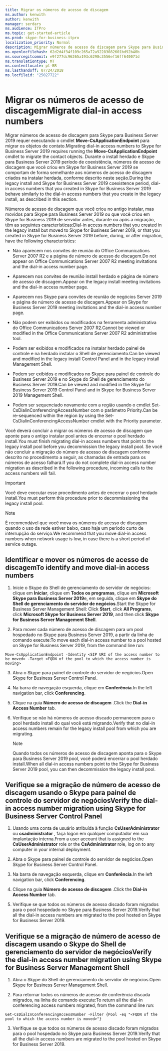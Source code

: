```yaml
---
title: Migrar os números de acesso de discagem
ms.author: kenwith
author: kenwith
manager: serdars
ms.audience: ITPro
ms.topic: get-started-article
ms.prod: skype-for-business-itpro
localization_priority: Normal
description: Migrar números de acesso de discagem para Skype para Business Server 2019 requer executando o cmdlet Move-CsApplicationEndpoint para migrar os objetos de contato. Durante o install herdado e Skype para Business Server 2019 período de coexistência, números de acesso de discagem que você criou em Skype for Business Server 2019 se comportam de forma semelhante aos números de acesso de discagem criados na instalar herdada, conforme descrito neste seção.
ms.openlocfilehash: 62d2d4f34f109c265a72a92283082601bd92b40b
ms.sourcegitcommit: e9f277dc96265a193c6298c3556ef16ff640071d
ms.translationtype: MT
ms.contentlocale: pt-BR
ms.lasthandoff: 07/24/2018
ms.locfileid: "25027722"
---
```

# <a name="migrate-dial-in-access-numbers"></a><span data-ttu-id="e9f80-104">Migrar os números de acesso de discagem</span><span class="sxs-lookup"><span data-stu-id="e9f80-104">Migrate dial-in access numbers</span></span>

<span data-ttu-id="e9f80-105">Migrar números de acesso de discagem para Skype para Business Server 2019 requer executando o cmdlet **Move-CsApplicationEndpoint** para migrar os objetos de contato.</span><span class="sxs-lookup"><span data-stu-id="e9f80-105">Migrating dial-in access numbers to Skype for Business Server 2019 requires running the **Move-CsApplicationEndpoint** cmdlet to migrate the contact objects.</span></span> <span data-ttu-id="e9f80-106">Durante o install herdado e Skype para Business Server 2019 período de coexistência, números de acesso de discagem que você criou em Skype for Business Server 2019 se comportam de forma semelhante aos números de acesso de discagem criados na instalar herdada, conforme descrito neste seção.</span><span class="sxs-lookup"><span data-stu-id="e9f80-106">During the legacy install and Skype for Business Server 2019 coexistence period, dial-in access numbers that you created in Skype for Business Server 2019 behave similarly to the dial-in access numbers that you create in the legacy install, as described in this section.</span></span> 
  
<span data-ttu-id="e9f80-107">Números de acesso de discagem que você criou no antigo instalar, mas movidos para Skype para Business Server 2019 ou que você criou em Skype for Business 2019 de servidor antes, durante ou após a migração, têm as seguintes características:</span><span class="sxs-lookup"><span data-stu-id="e9f80-107">Dial-in access numbers that you created in the legacy install but moved to Skype for Business Server 2019, or that you created in Skype for Business Server 2019 before, during, or after migration, have the following characteristics:</span></span>
  
- <span data-ttu-id="e9f80-108">Não aparecem nos convites de reunião do Office Communications Server 2007 R2 e a página de número de acesso de discagem.</span><span class="sxs-lookup"><span data-stu-id="e9f80-108">Do not appear on Office Communications Server 2007 R2 meeting invitations and the dial-in access number page.</span></span>
    
- <span data-ttu-id="e9f80-109">Aparecem nos convites de reunião install herdado e página de número de acesso de discagem.</span><span class="sxs-lookup"><span data-stu-id="e9f80-109">Appear on the legacy install meeting invitations and the dial-in access number page.</span></span>
    
- <span data-ttu-id="e9f80-110">Aparecem nos Skype para convites de reunião de negócios Server 2019 e página de número de acesso de discagem.</span><span class="sxs-lookup"><span data-stu-id="e9f80-110">Appear on Skype for Business Server 2019 meeting invitations and the dial-in access number page.</span></span>
    
- <span data-ttu-id="e9f80-111">Não podem ser exibidos ou modificados na ferramenta administrativa do Office Communications Server 2007 R2.</span><span class="sxs-lookup"><span data-stu-id="e9f80-111">Cannot be viewed or modified in the Office Communications Server 2007 R2 administrative tool.</span></span>
    
- <span data-ttu-id="e9f80-112">Podem ser exibidos e modificados na instalar herdado painel de controle e na herdado instalar o Shell de gerenciamento.</span><span class="sxs-lookup"><span data-stu-id="e9f80-112">Can be viewed and modified in the legacy install Control Panel and in the legacy install Management Shell.</span></span>
    
- <span data-ttu-id="e9f80-113">Podem ser exibidos e modificados no Skype para painel de controle do Business Server 2019 e no Skype do Shell de gerenciamento do Business Server 2019.</span><span class="sxs-lookup"><span data-stu-id="e9f80-113">Can be viewed and modified in the Skype for Business Server 2019 Control Panel and in Skype for Business Server 2019 Management Shell.</span></span>
    
- <span data-ttu-id="e9f80-114">Podem ser sequenciado novamente com a região usando o cmdlet Set-CsDialinConferencingAccessNumber com o parâmetro Priority.</span><span class="sxs-lookup"><span data-stu-id="e9f80-114">Can be re-sequenced within the region by using the Set-CsDialinConferencingAccessNumber cmdlet with the Priority parameter.</span></span>
    
<span data-ttu-id="e9f80-115">Você deverá concluir a migrar os números de acesso de discagem que aponte para o antigo instalar pool antes de encerrar o pool herdado install.</span><span class="sxs-lookup"><span data-stu-id="e9f80-115">You must finish migrating dial-in access numbers that point to the legacy install pool before you decommission the legacy install pool.</span></span> <span data-ttu-id="e9f80-116">Se você não concluir a migração do número de acesso de discagem conforme descrito no procedimento a seguir, as chamadas de entrada para os números de acesso falhará.</span><span class="sxs-lookup"><span data-stu-id="e9f80-116">If you do not complete dial-in access number migration as described in the following procedure, incoming calls to the access numbers will fail.</span></span>
  
> [!IMPORTANT]
> <span data-ttu-id="e9f80-117">Você deve executar esse procedimento antes de encerrar o pool herdado install.</span><span class="sxs-lookup"><span data-stu-id="e9f80-117">You must perform this procedure prior to decommissioning the legacy install pool.</span></span> 
  
> [!NOTE]
> <span data-ttu-id="e9f80-118">É recomendável que você mova os números de acesso de discagem quando o uso da rede estiver baixo, caso haja um período curto de interrupção do serviço.</span><span class="sxs-lookup"><span data-stu-id="e9f80-118">We recommend that you move dial-in access numbers when network usage is low, in case there is a short period of service outage.</span></span> 
  
## <a name="to-identify-and-move-dial-in-access-numbers"></a><span data-ttu-id="e9f80-119">Identificar e mover os números de acesso de discagem</span><span class="sxs-lookup"><span data-stu-id="e9f80-119">To identify and move dial-in access numbers</span></span>

1. <span data-ttu-id="e9f80-120">Inicie o Skype do Shell de gerenciamento do servidor de negócios: clique em **Iniciar**, clique em **Todos os programas**, clique em **Microsoft Skype para Business Server 2019**e, em seguida, clique em **Skype do Shell de gerenciamento do servidor de negócios**.</span><span class="sxs-lookup"><span data-stu-id="e9f80-120">Start the Skype for Business Server Management Shell: Click **Start**, click **All Programs**, click **Microsoft Skype for Business Server 2019**, and then click **Skype for Business Server Management Shell**.</span></span>
    
2. <span data-ttu-id="e9f80-121">Para mover cada número de acesso de discagem para um pool hospedado no Skype para Business Server 2019, a partir da linha de comando execute:</span><span class="sxs-lookup"><span data-stu-id="e9f80-121">To move each dial-in access number to a pool hosted on Skype for Business Server 2019, from the command line run:</span></span> 
    
  ```
  Move-CsApplicationEndpoint -Identity <SIP URI of the access number to be moved> -Target <FQDN of the pool to which the access number is moving>
  
  ```

3. <span data-ttu-id="e9f80-122">Abra o Skype para painel de controle do servidor de negócios.</span><span class="sxs-lookup"><span data-stu-id="e9f80-122">Open Skype for Business Server Control Panel.</span></span>
    
4. <span data-ttu-id="e9f80-123">Na barra de navegação esquerda, clique em **Conferência**.</span><span class="sxs-lookup"><span data-stu-id="e9f80-123">In the left navigation bar, click **Conferencing**.</span></span>
    
5. <span data-ttu-id="e9f80-124">Clique na guia **Número de acesso de discagem** .</span><span class="sxs-lookup"><span data-stu-id="e9f80-124">Click the **Dial-in Access Number** tab.</span></span> 
    
6. <span data-ttu-id="e9f80-125">Verifique se não há números de acesso discado permanecem para o pool herdado install do qual você está migrando.</span><span class="sxs-lookup"><span data-stu-id="e9f80-125">Verify that no dial-in access numbers remain for the legacy install pool from which you are migrating.</span></span>
    
    > [!NOTE]
    > <span data-ttu-id="e9f80-126">Quando todos os números de acesso de discagem aponta para o Skype para Business Server 2019 pool, você poderá encerrar o pool herdado install.</span><span class="sxs-lookup"><span data-stu-id="e9f80-126">When all dial-in access numbers point to the Skype for Business Server 2019 pool, you can then decommission the legacy install pool.</span></span> 
  
## <a name="verify-the-dial-in-access-number-migration-using-skype-for-business-server-control-panel"></a><span data-ttu-id="e9f80-127">Verifique se a migração de número de acesso de discagem usando o Skype para painel de controle do servidor de negócios</span><span class="sxs-lookup"><span data-stu-id="e9f80-127">Verify the dial-in access number migration using Skype for Business Server Control Panel</span></span>

1. <span data-ttu-id="e9f80-128">Usando uma conta de usuário atribuída à função **CsUserAdministrator** ou **csadministrator** , faça logon em qualquer computador em sua implantação interna.</span><span class="sxs-lookup"><span data-stu-id="e9f80-128">From a user account that is assigned to the **CsUserAdministrator** role or the **CsAdministrator** role, log on to any computer in your internal deployment.</span></span> 
    
2. <span data-ttu-id="e9f80-129">Abra o Skype para painel de controle do servidor de negócios.</span><span class="sxs-lookup"><span data-stu-id="e9f80-129">Open Skype for Business Server Control Panel.</span></span>
    
3. <span data-ttu-id="e9f80-130">Na barra de navegação esquerda, clique em **Conferência**.</span><span class="sxs-lookup"><span data-stu-id="e9f80-130">In the left navigation bar, click **Conferencing**.</span></span>
    
4. <span data-ttu-id="e9f80-131">Clique na guia **Número de acesso de discagem** .</span><span class="sxs-lookup"><span data-stu-id="e9f80-131">Click the **Dial-in Access Number** tab.</span></span> 
    
5. <span data-ttu-id="e9f80-132">Verifique se que todos os números de acesso discado foram migrados para o pool hospedado no Skype para Business Server 2019.</span><span class="sxs-lookup"><span data-stu-id="e9f80-132">Verify that all the dial-in access numbers are migrated to the pool hosted on Skype for Business Server 2019.</span></span>
    
## <a name="verify-the-dial-in-access-number-migration-using-skype-for-business-server-management-shell"></a><span data-ttu-id="e9f80-133">Verifique se a migração de número de acesso de discagem usando o Skype do Shell de gerenciamento do servidor de negócios</span><span class="sxs-lookup"><span data-stu-id="e9f80-133">Verify the dial-in access number migration using Skype for Business Server Management Shell</span></span>

1. <span data-ttu-id="e9f80-134">Abra o Skype do Shell de gerenciamento do servidor de negócios.</span><span class="sxs-lookup"><span data-stu-id="e9f80-134">Open Skype for Business Server Management Shell.</span></span>
    
2. <span data-ttu-id="e9f80-135">Para retornar todos os números de acesso de conferência discada migrados, na linha de comando execute:</span><span class="sxs-lookup"><span data-stu-id="e9f80-135">To return all the dial-in conferencing access numbers migrated, from the command line run:</span></span>
    
  ```
  Get-CsDialInConferencingAccessNumber -Filter {Pool -eq "<FQDN of the pool to which the access number is moved>"}
  ```

3. <span data-ttu-id="e9f80-136">Verifique se que todos os números de acesso discado foram migrados para o pool hospedado no Skype para Business Server 2019.</span><span class="sxs-lookup"><span data-stu-id="e9f80-136">Verify that all the dial-in access numbers are migrated to the pool hosted on Skype for Business Server 2019.</span></span>
    


